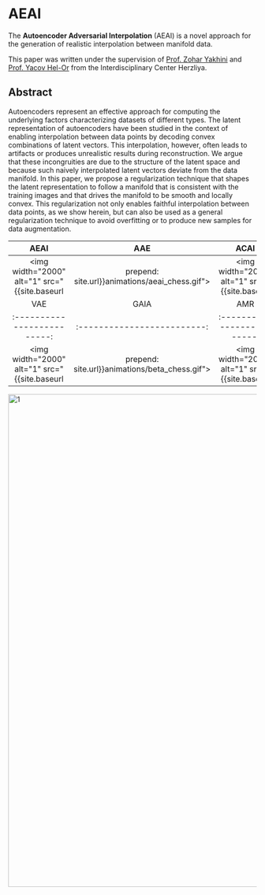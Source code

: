 # AEAI

The **Autoencoder Adversarial Interpolation** (AEAI) is a novel approach for the generation of realistic interpolation between manifold data. 

This paper was written under the supervision of [Prof. Zohar Yakhini](https://zohary.cswp.cs.technion.ac.il/) and [Prof. Yacov Hel-Or](https://faculty.idc.ac.il/toky/) from the Interdisciplinary Center Herzliya.

## Abstract
 
Autoencoders represent an effective approach for computing the underlying factors characterizing datasets of different types. The latent representation of autoencoders have been studied in the context of enabling interpolation between data points by decoding convex combinations of latent vectors. This interpolation, however, often leads to artifacts or produces unrealistic results during reconstruction. We argue that these incongruities are due to the structure of the latent space and because such naively interpolated latent vectors deviate from the data manifold. In this paper, we propose a regularization technique that shapes the latent representation to follow a manifold that is consistent with the training images and that drives the manifold to be smooth and locally convex. This regularization not only enables faithful interpolation between data points, as we show herein, but can also be used as a general regularization technique to avoid overfitting or to produce new samples for data augmentation.

| AEAI | AAE | ACAI |
|:-------------------------:|:-------------------------:|:-------------------------:|
|<img width="2000" alt="1" src="{{site.baseurl | prepend: site.url}}animations/aeai_chess.gif"> | <img width="2000" alt="1" src="{{site.baseurl | prepend: site.url}}animations/aae_chess.gif"> | <img width="2000" alt="1" src="{{site.baseurl | prepend: site.url}}animations/acai_chess.gif"> 
| VAE | GAIA | AMR |
|:-------------------------:|:-------------------------:|:-------------------------:|
|<img width="2000" alt="1" src="{{site.baseurl | prepend: site.url}}animations/beta_chess.gif"> | <img width="2000" alt="1" src="{{site.baseurl | prepend: site.url}}animations/gaia_chess.gif"> | <img width="2000" alt="1" src="{{site.baseurl | prepend: site.url}}animations/amr_chess.gif"> |


<!-- |<img width="1604" alt="1" src="{{site.baseurl | prepend: site.url}}animations/1.gif"> | <img width="1604" alt="1" src="{{site.baseurl | prepend: site.url}}animations/1.gif"> | <img width="1604" alt="1" src="{{site.baseurl | prepend: site.url}}animations/1.gif"> | <img width="1604" alt="1" src="{{site.baseurl | prepend: site.url}}animations/1.gif"> | <img width="1604" alt="1" src="{{site.baseurl | prepend: site.url}}animations/1.gif"> | <img width="1604" alt="1" src="{{site.baseurl | prepend: site.url}}animations/1.gif"> |

|<img width="1604" alt="1" src="{{site.baseurl | prepend: site.url}}animations/1.gif"> | <img width="1604" alt="1" src="{{site.baseurl | prepend: site.url}}animations/1.gif"> | <img width="1604" alt="1" src="{{site.baseurl | prepend: site.url}}animations/1.gif"> |<img width="1604" alt="1" src="{{site.baseurl | prepend: site.url}}animations/1.gif"> | <img width="1604" alt="1" src="{{site.baseurl | prepend: site.url}}animations/1.gif"> | <img width="1604" alt="1" src="{{site.baseurl | prepend: site.url}}animations/1.gif"> |
 -->
<img width="1000" alt="1" src="{{site.baseurl | prepend: site.url}}animations/aeai_chess.gif">
<!-- <img width="2000" alt="1" src="{{site.baseurl | prepend: site.url}}animations/aeai_chess.gif">
<img width="2000" alt="1" src="{{site.baseurl | prepend: site.url}}animations/aeai_chess.gif">
<img width="2000" alt="1" src="{{site.baseurl | prepend: site.url}}animations/aeai_chess.gif">
<img width="2000" alt="1" src="{{site.baseurl | prepend: site.url}}animations/aeai_chess.gif"> -->